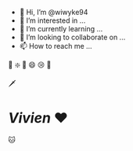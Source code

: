 - 👋 Hi, I’m @wiwyke94
- 👀 I’m interested in ...
- 🌱 I’m currently learning ...
- 💞️ I’m looking to collaborate on ...
- 📫 How to reach me ...

<!---
wiwyke94/wiwyke94 is a ✨ special ✨ repository because its `README.md` (this file) appears on your GitHub profile.
You can click the Preview link to take a look at your changes.
--->

:unicorn: :sparkle: :car: :smile: :cry: :ghost: 

:dagger:

# *Vivien* :heart: 

:cat: 

